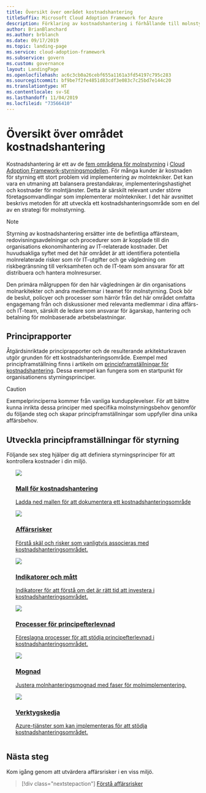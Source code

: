 ```yaml
---
title: Översikt över området kostnadshantering
titleSuffix: Microsoft Cloud Adoption Framework for Azure
description: Förklaring av kostnadshantering i förhållande till molnstyrning
author: BrianBlanchard
ms.author: brblanch
ms.date: 09/17/2019
ms.topic: landing-page
ms.service: cloud-adoption-framework
ms.subservice: govern
ms.custom: governance
layout: LandingPage
ms.openlocfilehash: ac6c3cb0a26cebf655a1161a3fd54197c795c283
ms.sourcegitcommit: bf9be7f2fe4851d83cdf3e083c7c25bd7e144c20
ms.translationtype: HT
ms.contentlocale: sv-SE
ms.lasthandoff: 11/04/2019
ms.locfileid: "73566410"
---
```

# <a name="cost-management-discipline-overview"></a>Översikt över området kostnadshantering

Kostnadshantering är ett av de [fem områdena för molnstyrning](../governance-disciplines.md) i [Cloud Adoption Framework-styrningsmodellen](../index.md). För många kunder är kostnaden för styrning ett stort problem vid implementering av molntekniker. Det kan vara en utmaning att balansera prestandakrav, implementeringshastighet och kostnader för molntjänster. Detta är särskilt relevant under större företagsomvandlingar som implementerar molntekniker. I det här avsnittet beskrivs metoden för att utveckla ett kostnadshanteringsområde som en del av en strategi för molnstyrning.

> [!NOTE]
> Styrning av kostnadshantering ersätter inte de befintliga affärsteam, redovisningsavdelningar och procedurer som är kopplade till din organisations ekonomihantering av IT-relaterade kostnader. Det huvudsakliga syftet med det här området är att identifiera potentiella molnrelaterade risker som rör IT-utgifter och ge vägledning om riskbegränsning till verksamheten och de IT-team som ansvarar för att distribuera och hantera molnresurser.

Den primära målgruppen för den här vägledningen är din organisations molnarkitekter och andra medlemmar i teamet för molnstyrning. Dock bör de beslut, policyer och processer som härrör från det här området omfatta engagemang från och diskussioner med relevanta medlemmar i dina affärs- och IT-team, särskilt de ledare som ansvarar för ägarskap, hantering och betalning för molnbaserade arbetsbelastningar.

## <a name="policy-statements"></a>Principrapporter

Åtgärdsinriktade principrapporter och de resulterande arkitekturkraven utgör grunden för ett kostnadshanteringsområde. Exempel med principframställning finns i artikeln om [principframställningar för kostnadshantering](./policy-statements.md). Dessa exempel kan fungera som en startpunkt för organisationens styrningsprinciper.

> [!CAUTION]
> Exempelprinciperna kommer från vanliga kundupplevelser. För att bättre kunna inrikta dessa principer med specifika molnstyrningsbehov genomför du följande steg och skapar principframställningar som uppfyller dina unika affärsbehov.

## <a name="develop-governance-policy-statements"></a>Utveckla principframställningar för styrning

Följande sex steg hjälper dig att definiera styrningsprinciper för att kontrollera kostnader i din miljö.

<!-- markdownlint-disable MD033 -->

<ul class="panelContent cardsE">
<li style="display: flex; flex-direction: column;">
    <a href="./template.md">
        <div class="cardSize">
            <div class="cardPadding" >
                <div class="card" >
                    <div class="cardImageOuter">
                        <div class="cardImage">
                            <img src="../../_images/govern/process-template.png" class="x-hidden-focus"/>
                        </div>
                    </div>
                    <div class="cardText" style="padding-left:0px;">
                        <h3>Mall för kostnadshantering</h3>
                        <p class="x-hidden-focus">Ladda ned mallen för att dokumentera ett kostnadshanteringsområde</p>
                    </div>
                </div>
            </div>
        </div>
    </a>
</li><li style="display: flex; flex-direction: column;">
    <a href="./business-risks.md">
        <div class="cardSize">
            <div class="cardPadding" >
                <div class="card" >
                    <div class="cardImageOuter">
                        <div class="cardImage">
                            <img src="../../_images/govern/process-risks.png" class="x-hidden-focus"/>
                        </div>
                    </div>
                    <div class="cardText" style="padding-left:0px;">
                        <h3>Affärsrisker</h3>
                        <p class="x-hidden-focus">Förstå skäl och risker som vanligtvis associeras med kostnadshanteringsområdet.</p>
                    </div>
                </div>
            </div>
        </div>
    </a>
</li>
<li style="display: flex; flex-direction: column;">
    <a href="./metrics-tolerance.md">
        <div class="cardSize">
            <div class="cardPadding" >
                <div class="card" >
                    <div class="cardImageOuter">
                        <div class="cardImage">
                            <img src="../../_images/govern/process-metrics.png" class="x-hidden-focus"/>
                        </div>
                    </div>
                    <div class="cardText" style="padding-left:0px;">
                        <h3>Indikatorer och mått</h3>
                        <p class="x-hidden-focus">Indikatorer för att förstå om det är rätt tid att investera i kostnadshanteringsområdet.</p>
                    </div>
                </div>
            </div>
        </div>
    </a>
</li>
<li style="display: flex; flex-direction: column;">
    <a href="./compliance-processes.md">
        <div class="cardSize">
            <div class="cardPadding" >
                <div class="card" >
                    <div class="cardImageOuter">
                        <div class="cardImage">
                            <img src="../../_images/govern/process-enforce.png" class="x-hidden-focus"/>
                        </div>
                    </div>
                    <div class="cardText" style="padding-left:0px;">
                        <h3>Processer för principefterlevnad</h3>
                        <p class="x-hidden-focus">Föreslagna processer för att stödja principefterlevnad i kostnadshanteringsområdet.</p>
                    </div>
                </div>
            </div>
        </div>
    </a>
</li>
<li style="display: flex; flex-direction: column;">
    <a href="./discipline-improvement.md">
        <div class="cardSize">
            <div class="cardPadding" >
                <div class="card" >
                    <div class="cardImageOuter">
                        <div class="cardImage">
                            <img src="../../_images/govern/process-maturity.png" class="x-hidden-focus"/>
                        </div>
                    </div>
                    <div class="cardText" style="padding-left:0px;">
                        <h3>Mognad</h3>
                        <p class="x-hidden-focus">Justera molnhanteringsmognad med faser för molnimplementering.</p>
                    </div>
                </div>
            </div>
        </div>
    </a>
</li>
<li style="display: flex; flex-direction: column;">
    <a href="./toolchain.md">
        <div class="cardSize">
            <div class="cardPadding" >
                <div class="card" >
                    <div class="cardImageOuter">
                        <div class="cardImage">
                            <img src="../../_images/govern/process-toolchain.png" class="x-hidden-focus"/>
                        </div>
                    </div>
                    <div class="cardText" style="padding-left:0px;">
                        <h3>Verktygskedja</h3>
                        <p class="x-hidden-focus">Azure-tjänster som kan implementeras för att stödja kostnadshanteringsområdet.</p>
                    </div>
                </div>
            </div>
        </div>
    </a>
</li>
</ul>

## <a name="next-steps"></a>Nästa steg

Kom igång genom att utvärdera affärsrisker i en viss miljö.

> [!div class="nextstepaction"]
> [Förstå affärsrisker](./business-risks.md)

<!-- markdownlint-enable MD033 -->
